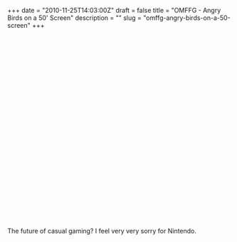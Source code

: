 +++
date = "2010-11-25T14:03:00Z"
draft = false
title = "OMFFG - Angry Birds on a 50' Screen"
description = ""
slug = "omffg-angry-birds-on-a-50-screen"
+++

<object height="417" width="500"><param name="movie" value="http://www.youtube.com/v/rUyT0UMWoWQ&hl=en&fs=1" /><param name="wmode" value="window" /><param name="allowFullScreen" value="true" /><param name="allowscriptaccess" value="always" /><embed allowfullscreen="true" src="http://www.youtube.com/v/rUyT0UMWoWQ&hl=en&fs=1" wmode="window" allowscriptaccess="always" type="application/x-shockwave-flash" height="417" width="500"></embed></object>
<p>The future of casual gaming? I feel very very sorry for Nintendo.</p>
 
